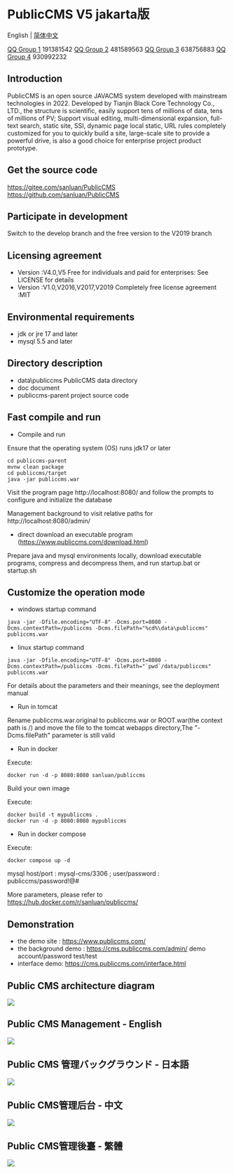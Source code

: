 # PublicCMS V5 jakarta版

<p style="align:center">
  English | <a href="./README.zh-CN.md">简体中文</a>
</p>

<a target="_blank" href="https://qm.qq.com/cgi-bin/qm/qr?k=xoxCUvv7bDCFQ8AAqaoWB1JsLz0L90qn">QQ Group 1</a> 191381542
<a target="_blank" href="https://qm.qq.com/cgi-bin/qm/qr?k=x15JZdCp8vWlxV1mMoMTyrHzMqw3dmI1">QQ Group 2</a> 481589563
<a target="_blank" href="https://qm.qq.com/cgi-bin/qm/qr?k=VogNtcpFOLxvjtvzUcAElZOK-KC4To_u">QQ Group 3</a> 638756883
<a target="_blank" href="https://qm.qq.com/cgi-bin/qm/qr?k=lsFbfVpj3yqWuY92GYkOG1esbyPNS7O3">QQ Group 4</a> 930992232

## Introduction

PublicCMS is an open source JAVACMS system developed with mainstream technologies in 2022. Developed by Tianjin Black Core Technology Co., LTD., the structure is scientific, easily support tens of millions of data, tens of millions of PV; Support visual editing, multi-dimensional expansion, full-text search, static site, SSI, dynamic page local static, URL rules completely customized for you to quickly build a site, large-scale site to provide a powerful drive, is also a good choice for enterprise project product prototype.

## Get the source code

https://gitee.com/sanluan/PublicCMS
https://github.com/sanluan/PublicCMS

## Participate in development

Switch to the develop branch and the free version to the V2019 branch

## Licensing agreement

* Version :V4.0,V5 Free for individuals and paid for enterprises: See LICENSE for details
* Version :V1.0,V2016,V2017,V2019 Completely free license agreement :MIT

## Environmental requirements

* jdk or jre 17 and later
* mysql 5.5 and later

## Directory description

* data\publiccms	PublicCMS data directory
* doc			document
* publiccms-parent	project source code

## Fast compile and run

* Compile and run

Ensure that the operating system (OS) runs jdk17 or later
```
cd publiccms-parent
mvnw clean package
cd publiccms/target
java -jar publiccms.war
```
Visit the program page http://localhost:8080/ and follow the prompts to configure and initialize the database

Management background to visit relative paths for http://localhost:8080/admin/

* direct download an executable program (https://www.publiccms.com/download.html)

Prepare java and mysql environments locally, download executable programs, compress and decompress them, and run startup.bat or startup.sh

## Customize the operation mode

* windows startup command

```
java -jar -Dfile.encoding="UTF-8" -Dcms.port=8080 -Dcms.contextPath=/publiccms -Dcms.filePath="%cd%\data\publiccms" publiccms.war
```
* linux startup command

```
java -jar -Dfile.encoding="UTF-8" -Dcms.port=8080 -Dcms.contextPath=/publiccms -Dcms.filePath="`pwd`/data/publiccms" publiccms.war
```
For details about the parameters and their meanings, see the deployment manual

* Run in tomcat

Rename publiccms.war.original to publiccms.war or ROOT.war(the context path is /) and move the file to the tomcat webapps directory,The "-Dcms.filePath" parameter is still valid

* Run in docker

Execute:
```
docker run -d -p 8080:8080 sanluan/publiccms

```
Build your own image

Execute:

```
docker build -t mypubliccms .
docker run -d -p 8080:8080 mypubliccms

```
* Run in docker compose

Execute:
```
docker compose up -d

```
mysql host/port : mysql-cms/3306 ; user/password  : publiccms/password!@#

More parameters, please refer to https://hub.docker.com/r/sanluan/publiccms/

## Demonstration

* the demo site : https://www.publiccms.com/
* the background demo : https://cms.publiccms.com/admin/ demo account/password test/test
* interface demo: https://cms.publiccms.com/interface.html


## Public CMS architecture diagram

![](doc/images/structure.png)

## Public CMS Management - English

![](doc/images/management_en.png)

## Public CMS 管理バックグラウンド - 日本語

![](doc/images/management_ja.png)

## Public CMS管理后台 - 中文

![](doc/images/management.png)

## Public CMS管理後臺 - 繁體

![](doc/images/management_traditional_cn.png)
